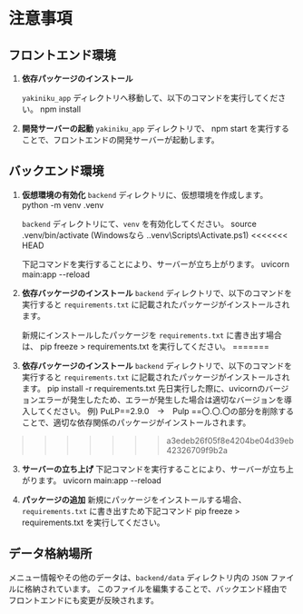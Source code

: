 # 注意事項

## フロントエンド環境

1. **依存パッケージのインストール**

   `yakiniku_app` ディレクトリへ移動して、以下のコマンドを実行してください。
   npm install

2. **開発サーバーの起動**
   `yakiniku_app` ディレクトリで、
   npm start
   を実行することで、フロントエンドの開発サーバーが起動します。

## バックエンド環境
1. **仮想環境の有効化**
   `backend` ディレクトリに、仮想環境を作成します。
   python -m venv .venv

   `backend` ディレクトリにて、`venv` を有効化してください。
   source .venv/bin/activate
   (Windowsなら .\.venv\Scripts\Activate.ps1)
<<<<<<< HEAD

   下記コマンドを実行することにより、サーバーが立ち上がります。
   uvicorn main:app --reload

2. **依存バッケージのインストール**
   `backend` ディレクトリで、以下のコマンドを実行すると `requirements.txt` に記載されたパッケージがインストールされます。


   新規にインストールしたパッケージを `requirements.txt` に書き出す場合は、
   pip freeze > requirements.txt
   を実行してください。
=======
   
2. **依存バッケージのインストール**
   `backend` ディレクトリで、以下のコマンドを実行すると `requirements.txt` に記載されたパッケージがインストールされます。
   pip install -r requirements.txt
   先日実行した際に、uvicornのバージョンエラーが発生したため、エラーが発生した場合は適切なバージョンを導入してください。
   例)
   PuLP==2.9.0　→　Pulp
   ==〇.〇.〇の部分を削除することで、適切な依存関係のパッケージがインストールされます。
>>>>>>> a3edeb26f05f8e4204be04d39eb42326709f9b2a

3. **サーバーの立ち上げ**
   下記コマンドを実行することにより、サーバーが立ち上がります。
   uvicorn main:app --reload
   
4. **パッケージの追加**
   新規にパッケージをインストールする場合、 `requirements.txt` に書き出すため下記コマンド
   pip freeze > requirements.txt
   を実行してください。

## データ格納場所
   メニュー情報やその他のデータは、`backend/data` ディレクトリ内の `JSON` ファイルに格納されています。
   このファイルを編集することで、バックエンド経由でフロントエンドにも変更が反映されます。
